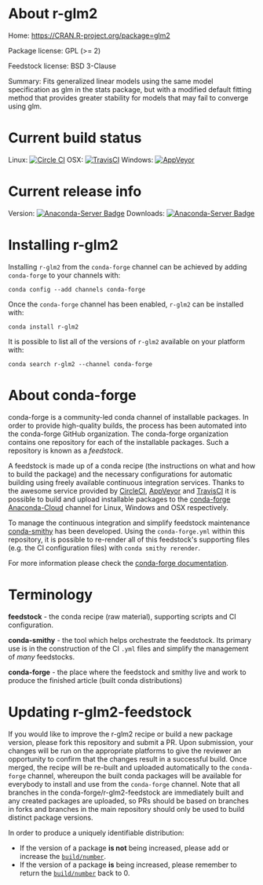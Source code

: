 About r-glm2
============

Home: https://CRAN.R-project.org/package=glm2

Package license: GPL (>= 2)

Feedstock license: BSD 3-Clause

Summary: Fits generalized linear models using the same model specification as glm in the stats package, but with a modified default fitting method that provides greater stability for models that may fail to converge using glm.



Current build status
====================

Linux: [![Circle CI](https://circleci.com/gh/conda-forge/r-glm2-feedstock.svg?style=shield)](https://circleci.com/gh/conda-forge/r-glm2-feedstock)
OSX: [![TravisCI](https://travis-ci.org/conda-forge/r-glm2-feedstock.svg?branch=master)](https://travis-ci.org/conda-forge/r-glm2-feedstock)
Windows: [![AppVeyor](https://ci.appveyor.com/api/projects/status/github/conda-forge/r-glm2-feedstock?svg=True)](https://ci.appveyor.com/project/conda-forge/r-glm2-feedstock/branch/master)

Current release info
====================
Version: [![Anaconda-Server Badge](https://anaconda.org/conda-forge/r-glm2/badges/version.svg)](https://anaconda.org/conda-forge/r-glm2)
Downloads: [![Anaconda-Server Badge](https://anaconda.org/conda-forge/r-glm2/badges/downloads.svg)](https://anaconda.org/conda-forge/r-glm2)

Installing r-glm2
=================

Installing `r-glm2` from the `conda-forge` channel can be achieved by adding `conda-forge` to your channels with:

```
conda config --add channels conda-forge
```

Once the `conda-forge` channel has been enabled, `r-glm2` can be installed with:

```
conda install r-glm2
```

It is possible to list all of the versions of `r-glm2` available on your platform with:

```
conda search r-glm2 --channel conda-forge
```


About conda-forge
=================

conda-forge is a community-led conda channel of installable packages.
In order to provide high-quality builds, the process has been automated into the
conda-forge GitHub organization. The conda-forge organization contains one repository
for each of the installable packages. Such a repository is known as a *feedstock*.

A feedstock is made up of a conda recipe (the instructions on what and how to build
the package) and the necessary configurations for automatic building using freely
available continuous integration services. Thanks to the awesome service provided by
[CircleCI](https://circleci.com/), [AppVeyor](http://www.appveyor.com/)
and [TravisCI](https://travis-ci.org/) it is possible to build and upload installable
packages to the [conda-forge](https://anaconda.org/conda-forge)
[Anaconda-Cloud](http://docs.anaconda.org/) channel for Linux, Windows and OSX respectively.

To manage the continuous integration and simplify feedstock maintenance
[conda-smithy](http://github.com/conda-forge/conda-smithy) has been developed.
Using the ``conda-forge.yml`` within this repository, it is possible to re-render all of
this feedstock's supporting files (e.g. the CI configuration files) with ``conda smithy rerender``.

For more information please check the [conda-forge documentation](https://conda-forge.org/docs/).

Terminology
===========

**feedstock** - the conda recipe (raw material), supporting scripts and CI configuration.

**conda-smithy** - the tool which helps orchestrate the feedstock.
                   Its primary use is in the construction of the CI ``.yml`` files
                   and simplify the management of *many* feedstocks.

**conda-forge** - the place where the feedstock and smithy live and work to
                  produce the finished article (built conda distributions)


Updating r-glm2-feedstock
=========================

If you would like to improve the r-glm2 recipe or build a new
package version, please fork this repository and submit a PR. Upon submission,
your changes will be run on the appropriate platforms to give the reviewer an
opportunity to confirm that the changes result in a successful build. Once
merged, the recipe will be re-built and uploaded automatically to the
`conda-forge` channel, whereupon the built conda packages will be available for
everybody to install and use from the `conda-forge` channel.
Note that all branches in the conda-forge/r-glm2-feedstock are
immediately built and any created packages are uploaded, so PRs should be based
on branches in forks and branches in the main repository should only be used to
build distinct package versions.

In order to produce a uniquely identifiable distribution:
 * If the version of a package **is not** being increased, please add or increase
   the [``build/number``](http://conda.pydata.org/docs/building/meta-yaml.html#build-number-and-string).
 * If the version of a package **is** being increased, please remember to return
   the [``build/number``](http://conda.pydata.org/docs/building/meta-yaml.html#build-number-and-string)
   back to 0.